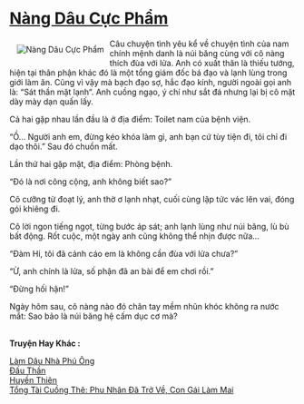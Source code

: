 <a href="https://utruyen.com/nang-dau-cuc-pham/16891/" title="Nàng Dâu Cực Phẩm"><h1>Nàng Dâu Cực Phẩm</h1></a><div style="display:table"><img align="right" style="float: left; padding: 10px;" src="https://utruyen.com/images/story/200x260/nang-dau-cuc-pham.jpg" alt="Nàng Dâu Cực Phẩm">Câu chuyện tình yêu kể về chuyện tình của nam chính mệnh danh là núi băng cùng với cô nàng thích đùa với lửa. Anh có xuất thân là thiếu tướng, hiện tại thân phận khác đó là một tổng giám đốc bá đạo và lạnh lùng trong giới làm ăn. Cũng vì vậy mà bạch đạo sợ, hắc đạo kính, người ngoài gọi anh là: “Sát thần mặt lạnh“. Anh cuồng ngạo, ý chí như sắt đá nhưng lại bị cô mặt dày mày dạn quấn lấy.<p></p>Cả hai gặp nhau lần đầu là ở địa điểm: Toilet nam của bệnh viện.<p></p>“Ồ... Người anh em, đừng kéo khóa làm gì, anh bạn cứ tùy tiện đi, tôi chỉ đi dạo thôi.” Sau đó chuồn mất.<p></p>Lần thứ hai gặp mặt, địa điểm: Phòng bệnh.<p></p>“Đó là nơi công cộng, anh không biết sao?”<p></p>Cô cưỡng từ đoạt lý, anh thờ ơ lạnh nhạt, cuối cùng lập tức vác lên vai, đóng gói khiêng đi.<p></p>Cô lời ngon tiếng ngọt, từng bước áp sát; anh lạnh lùng như núi băng, lù bù bất động. Rốt cuộc, một ngày anh cũng không thể nhịn được nữa...<p></p>“Đàm Hi, tôi đã cảnh cáo em là không cần đùa với lửa chưa?”<p></p>“Ừ, anh chính là lửa, số phận đã an bài để em chơi rồi.”<p></p>“Đừng hối hận!”<p></p>Ngày hôm sau, cô nàng nào đó chân tay mềm nhũn khóc không ra nước mắt: Sao bảo là núi băng hệ cấm dục cơ mà?</div><p><br><b>Truyện Hay Khác :</b></p><a href="https://utruyen.com/lam-dau-nha-phu-ong/13262/" alt="Làm Dâu Nhà Phú Ông">Làm Dâu Nhà Phú Ông</a><br/><a href="https://github.com/quanluxury/truyenhot/tree/master/truyenhay/623/" alt="Đấu Thần">Đấu Thần</a><br/><a href="https://truyenhot2020.wordpress.com/2019/12/11/huyen-thien/" alt="Huyền Thiên">Huyền Thiên</a><br/><a href="https://www.pinterest.com/pin/643874077960417986" alt="Tổng Tài Cuồng Thê: Phu Nhân Đã Trở Về, Con Gái Làm Mai">Tổng Tài Cuồng Thê: Phu Nhân Đã Trở Về, Con Gái Làm Mai</a><br/>